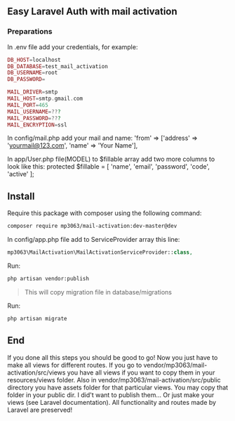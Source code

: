 ## Easy Laravel Auth with mail activation

### Preparations

In .env file add your credentials, for example:
```php
DB_HOST=localhost
DB_DATABASE=test_mail_activation
DB_USERNAME=root
DB_PASSWORD=

MAIL_DRIVER=smtp
MAIL_HOST=smtp.gmail.com
MAIL_PORT=465
MAIL_USERNAME=???
MAIL_PASSWORD=???
MAIL_ENCRYPTION=ssl
```
In config/mail.php add your mail and name:
'from' => ['address' => 'yourmail@123.com', 'name' => 'Your Name'],

In app/User.php file(MODEL) to $fillable array add two more columns to look like this:
protected $fillable = [ 'name', 'email', 'password', 'code', 'active' ];

## Install

Require this package with composer using the following command:
```bash
composer require mp3063/mail-activation:dev-master@dev
```
In config/app.php file add to ServiceProvider array this line:
```php
mp3063\MailActivation\MailActivationServiceProvider::class,
```
Run:
```bash
php artisan vendor:publish
```
>This will copy migration file in database/migrations

Run:
```bash
php artisan migrate
```
## End

If you done all this steps you should be good to go! Now you just have to make all views for different routes. If you go to vendor/mp3063/mail-activation/src/views you have all views if you want to copy them in your resources/views folder. Also in vendor/mp3063/mail-activation/src/public directory you have assets folder for that particular views. You may copy that folder in your public dir. I did't want to publish them... Or just make your views (see Laravel documentation). All functionality and routes made by Laravel are preserved! 